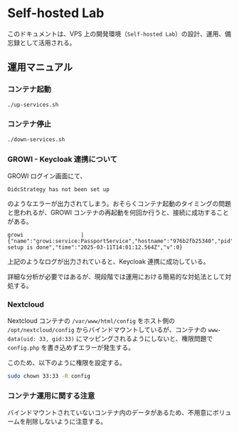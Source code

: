 # Self-hosted Lab

このドキュメントは、VPS 上の開発環境（`Self-hosted Lab`）の設計、運用、備忘録として活用される。

## 運用マニュアル

### コンテナ起動

```bash
./up-services.sh
```

### コンテナ停止

```bash
./down-services.sh
```

### GROWI - Keycloak 連携について

GROWI ログイン画面にて、

```
OidcStrategy has not been set up
```

のようなエラーが出力されてしまう。おそらくコンテナ起動のタイミングの問題と思われるが、GROWI コンテナの再起動を何回か行うと、接続に成功することがある。

```
growi                  | {"name":"growi:service:PassportService","hostname":"976b2fb25340","pid":1,"level":20,"msg":"OidcStrategy: setup is done","time":"2025-03-11T14:01:12.564Z","v":0}
```

上記のようなログが出力されていると、Keycloak 連携に成功している。

詳細な分析が必要ではあるが、現段階では運用における簡易的な対処法として対処する。

### Nextcloud

Nextcloud コンテナの `/var/www/html/config` をホスト側の `/opt/nextcloud/config` からバインドマウントしているが、コンテナの `www-data(uid: 33, gid:33)` にマッピングされるようにしないと、権限問題で `config.php` を書き込めずエラーが発生する。

このため、以下のように権限を設定する。

```bash
sudo chown 33:33 -R config
```

### コンテナ運用に関する注意

バインドマウントされていないコンテナ内のデータがあるため、不用意にボリュームを削除しないように注意する。
